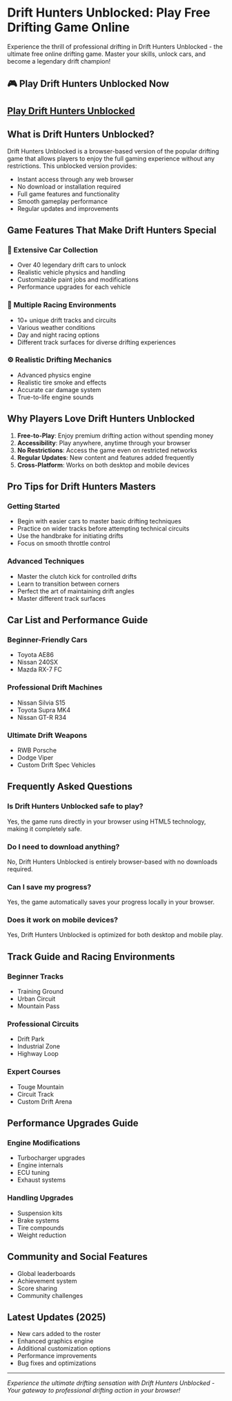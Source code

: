 # Drift Hunters Unblocked: Play Free Drifting Game Online

Experience the thrill of professional drifting in Drift Hunters Unblocked - the ultimate free online drifting game. Master your skills, unlock cars, and become a legendary drift champion!



## 🎮 Play Drift Hunters Unblocked Now

## <a href="https://github.com/">Play Drift Hunters Unblocked</a>

## What is Drift Hunters Unblocked?

Drift Hunters Unblocked is a browser-based version of the popular drifting game that allows players to enjoy the full gaming experience without any restrictions. This unblocked version provides:

- Instant access through any web browser
- No download or installation required
- Full game features and functionality
- Smooth gameplay performance
- Regular updates and improvements

## Game Features That Make Drift Hunters Special

### 🚗 Extensive Car Collection
- Over 40 legendary drift cars to unlock
- Realistic vehicle physics and handling
- Customizable paint jobs and modifications
- Performance upgrades for each vehicle

### 🏁 Multiple Racing Environments
- 10+ unique drift tracks and circuits
- Various weather conditions
- Day and night racing options
- Different track surfaces for diverse drifting experiences

### ⚙️ Realistic Drifting Mechanics
- Advanced physics engine
- Realistic tire smoke and effects
- Accurate car damage system
- True-to-life engine sounds

## Why Players Love Drift Hunters Unblocked

1. **Free-to-Play**: Enjoy premium drifting action without spending money
2. **Accessibility**: Play anywhere, anytime through your browser
3. **No Restrictions**: Access the game even on restricted networks
4. **Regular Updates**: New content and features added frequently
5. **Cross-Platform**: Works on both desktop and mobile devices

## Pro Tips for Drift Hunters Masters

### Getting Started
- Begin with easier cars to master basic drifting techniques
- Practice on wider tracks before attempting technical circuits
- Use the handbrake for initiating drifts
- Focus on smooth throttle control

### Advanced Techniques
- Master the clutch kick for controlled drifts
- Learn to transition between corners
- Perfect the art of maintaining drift angles
- Master different track surfaces

## Car List and Performance Guide

### Beginner-Friendly Cars
- Toyota AE86
- Nissan 240SX
- Mazda RX-7 FC

### Professional Drift Machines
- Nissan Silvia S15
- Toyota Supra MK4
- Nissan GT-R R34

### Ultimate Drift Weapons
- RWB Porsche
- Dodge Viper
- Custom Drift Spec Vehicles

## Frequently Asked Questions

### Is Drift Hunters Unblocked safe to play?
Yes, the game runs directly in your browser using HTML5 technology, making it completely safe.

### Do I need to download anything?
No, Drift Hunters Unblocked is entirely browser-based with no downloads required.

### Can I save my progress?
Yes, the game automatically saves your progress locally in your browser.

### Does it work on mobile devices?
Yes, Drift Hunters Unblocked is optimized for both desktop and mobile play.

## Track Guide and Racing Environments

### Beginner Tracks
- Training Ground
- Urban Circuit
- Mountain Pass

### Professional Circuits
- Drift Park
- Industrial Zone
- Highway Loop

### Expert Courses
- Touge Mountain
- Circuit Track
- Custom Drift Arena

## Performance Upgrades Guide

### Engine Modifications
- Turbocharger upgrades
- Engine internals
- ECU tuning
- Exhaust systems

### Handling Upgrades
- Suspension kits
- Brake systems
- Tire compounds
- Weight reduction

## Community and Social Features

- Global leaderboards
- Achievement system
- Score sharing
- Community challenges

## Latest Updates (2025)

- New cars added to the roster
- Enhanced graphics engine
- Additional customization options
- Performance improvements
- Bug fixes and optimizations



---

*Experience the ultimate drifting sensation with Drift Hunters Unblocked - Your gateway to professional drifting action in your browser!*
